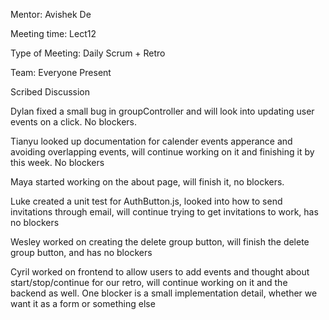 Mentor: Avishek De

Meeting time: Lect12

Type of Meeting: Daily Scrum + Retro

Team: Everyone Present

Scribed Discussion

Dylan fixed a small bug in groupController and will look into updating user events on a click. No blockers.

Tianyu looked up documentation for calender events apperance and avoiding overlapping events, will continue working on it and finishing it by this week. No blockers

Maya started working on the about page, will finish it, no blockers.

Luke created a unit test for AuthButton.js, looked into how to send invitations through email, will continue trying to get invitations to work, has no blockers

Wesley worked on creating the delete group button, will finish the delete group button, and has no blockers

Cyril worked on frontend to allow users to add events and thought about start/stop/continue for our retro, will continue working on it and the backend as well. One blocker is a small implementation detail, whether we want it as a form or something else
